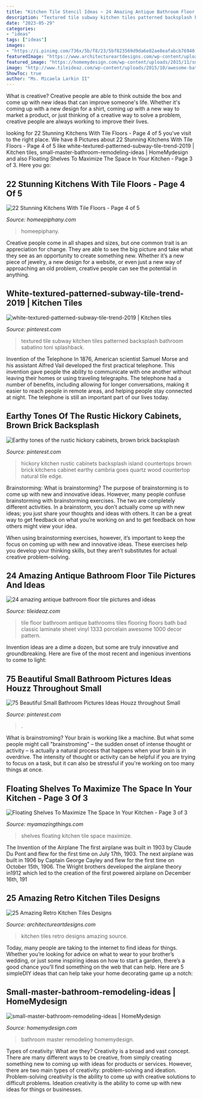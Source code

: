 ```yaml
---
title: "Kitchen Tile Stencil Ideas ~ 24 Amazing Antique Bathroom Floor Tile Pictures And Ideas"
description: "Textured tile subway kitchen tiles patterned backsplash bathroom sabatino toni splashback"
date: "2023-05-29"
categories:
- "ideas"
tags: ["ideas"]
images:
- "https://i.pinimg.com/736x/5b/f8/23/5bf823569d9da6e82ae8eafabcb76940.jpg"
featuredImage: "https://www.architectureartdesigns.com/wp-content/uploads/2014/01/2021.jpg"
featured_image: "https://homemydesign.com/wp-content/uploads/2015/11/small-master-bathroom-remodeling-ideas.jpg"
image: "http://www.tileideaz.com/wp-content/uploads/2015/10/awesome-bathroom-tile-floor-4-bathroom-floor-tile-1000-x-1333.jpg"
ShowToc: true
author: "Ms. Micaela Larkin II"
---
```



What is creative?
Creative people are able to think outside the box and come up with new ideas that can improve someone's life. Whether it's coming up with a new design for a shirt, coming up with a new way to market a product, or just thinking of a creative way to solve a problem, creative people are always working to improve their lives.

	

		
looking for 22 Stunning Kitchens With Tile Floors - Page 4 of 5 you've visit to the right place. We have 8 Pictures about 22 Stunning Kitchens With Tile Floors - Page 4 of 5 like white-textured-patterned-subway-tile-trend-2019 | Kitchen tiles, small-master-bathroom-remodeling-ideas | HomeMydesign and also Floating Shelves To Maximize The Space In Your Kitchen - Page 3 of 3. Here you go:
		
    
## 22 Stunning Kitchens With Tile Floors - Page 4 Of 5

<img loading=lazy src="https://homeepiphany.com/wp-content/uploads/2015/11/22-Stunning-Kitchens-With-Tile-Floors-15.jpg" onerror="this.onerror=null;this.src='https://tse3.mm.bing.net/th?id=OIP.nDTOMkcpImPmIZO_nYzvJgHaE8&amp;pid=15.1';" alt="22 Stunning Kitchens With Tile Floors - Page 4 of 5">

_Source: homeepiphany.com_

>homeepiphany. 

	

Creative people come in all shapes and sizes, but one common trait is an appreciation for change. They are able to see the big picture and take what they see as an opportunity to create something new. Whether it’s a new piece of jewelry, a new design for a website, or even just a new way of approaching an old problem, creative people can see the potential in anything.

    
## White-textured-patterned-subway-tile-trend-2019 | Kitchen Tiles

<img loading=lazy src="https://i.pinimg.com/736x/42/62/9d/42629dd7b38d9792cb72116cdcfb4180.jpg" onerror="this.onerror=null;this.src='https://tse3.mm.bing.net/th?id=OIP.c_UUOtKCXteG83PCG0_svAHaLG&amp;pid=15.1';" alt="white-textured-patterned-subway-tile-trend-2019 | Kitchen tiles">

_Source: pinterest.com_

>textured tile subway kitchen tiles patterned backsplash bathroom sabatino toni splashback. 

	

Invention of the Telephone
In 1876, American scientist Samuel Morse and his assistant Alfred Vail developed the first practical telephone. This invention gave people the ability to communicate with one another without leaving their homes or using traveling telegraphs. The telephone had a number of benefits, including allowing for longer conversations, making it easier to reach people in remote areas, and helping people stay connected at night. The telephone is still an important part of our lives today.

    
## Earthy Tones Of The Rustic Hickory Cabinets, Brown Brick Backsplash

<img loading=lazy src="https://i.pinimg.com/736x/43/fc/bc/43fcbc4cca95ff6b31bfaa37f25e79e8.jpg?b=t" onerror="this.onerror=null;this.src='https://tse3.mm.bing.net/th?id=OIP.tmjOS3lyJJFYBDzgyRf4RwHaLG&amp;pid=15.1';" alt="Earthy tones of the rustic hickory cabinets, brown brick backsplash">

_Source: pinterest.com_

>hickory kitchen rustic cabinets backsplash island countertops brown brick kitchens cabinet earthy cambria goes quartz wood countertop natural tile edge. 

	

Brainstorming: What is brainstorming?
The purpose of brainstorming is to come up with new and innovative ideas. However, many people confuse brainstorming with brainstorming exercises. The two are completely different activities.
In a brainstorm, you don’t actually come up with new ideas; you just share your thoughts and ideas with others. It can be a great way to get feedback on what you’re working on and to get feedback on how others might view your idea.

When using brainstorming exercises, however, it’s important to keep the focus on coming up with new and innovative ideas. These exercises help you develop your thinking skills, but they aren’t substitutes for actual creative problem-solving.

    
## 24 Amazing Antique Bathroom Floor Tile Pictures And Ideas

<img loading=lazy src="http://www.tileideaz.com/wp-content/uploads/2015/10/awesome-bathroom-tile-floor-4-bathroom-floor-tile-1000-x-1333.jpg" onerror="this.onerror=null;this.src='https://tse2.mm.bing.net/th?id=OIP.oVBkxCUfmOwK7n3V1V5j7gHaJ3&amp;pid=15.1';" alt="24 amazing antique bathroom floor tile pictures and ideas">

_Source: tileideaz.com_

>tile floor bathroom antique bathrooms tiles flooring floors bath bad classic laminate sheet vinyl 1333 porcelain awesome 1000 decor pattern. 

	

Invention ideas are a dime a dozen, but some are truly innovative and groundbreaking. Here are five of the most recent and ingenious inventions to come to light: 

    
## 75 Beautiful Small Bathroom Pictures Ideas Houzz Throughout Small

<img loading=lazy src="https://i.pinimg.com/736x/5b/f8/23/5bf823569d9da6e82ae8eafabcb76940.jpg" onerror="this.onerror=null;this.src='https://tse2.mm.bing.net/th?id=OIP.rRw2bFDN2mKozvjjWeIEzgHaLZ&amp;pid=15.1';" alt="75 Beautiful Small Bathroom Pictures Ideas Houzz throughout Small">

_Source: pinterest.com_

>. 

	

What is brainstroming?
Your brain is working like a machine. But what some people might call "brainstroming" – the sudden onset of intense thought or activity – is actually a natural process that happens when your brain is in overdrive. The intensity of thought or activity can be helpful if you are trying to focus on a task, but it can also be stressful if you're working on too many things at once.

    
## Floating Shelves To Maximize The Space In Your Kitchen - Page 3 Of 3

<img loading=lazy src="http://myamazingthings.com/wp-content/uploads/2016/12/tile.jpg" onerror="this.onerror=null;this.src='https://tse3.mm.bing.net/th?id=OIP.Fc-GkQ8i1X6S3UqcYhJPNQHaLH&amp;pid=15.1';" alt="Floating Shelves To Maximize The Space In Your Kitchen - Page 3 of 3">

_Source: myamazingthings.com_

>shelves floating kitchen tile space maximize. 

	

The Invention of the Airplane
The first airplane was built in 1903 by Claude Du Pont and flew for the first time on July 17th, 1903. The next airplane was built in 1906 by Captain George Cayley and flew for the first time on October 15th, 1906. The Wright brothers developed the airplane theory in1912 which led to the creation of the first powered airplane on December 16th, 191
    
## 25 Amazing Retro Kitchen Tiles Designs

<img loading=lazy src="https://www.architectureartdesigns.com/wp-content/uploads/2014/01/2021.jpg" onerror="this.onerror=null;this.src='https://tse4.mm.bing.net/th?id=OIP.gEusDTCwxRNXaQxBYIAE2wHaJ2&amp;pid=15.1';" alt="25 Amazing Retro Kitchen Tiles Designs">

_Source: architectureartdesigns.com_

>kitchen tiles retro designs amazing source. 

	

Today, many people are taking to the internet to find ideas for things. Whether you’re looking for advice on what to wear to your brother’s wedding, or just some inspiring ideas on how to start a garden, there’s a good chance you’ll find something on the web that can help. Here are 5 simpleDIY ideas that can help take your home decorating game up a notch: 

    
## Small-master-bathroom-remodeling-ideas | HomeMydesign

<img loading=lazy src="https://homemydesign.com/wp-content/uploads/2015/11/small-master-bathroom-remodeling-ideas.jpg" onerror="this.onerror=null;this.src='https://tse2.mm.bing.net/th?id=OIP.5Eo5nMP9ixvhtuWPEyyNvgHaLH&amp;pid=15.1';" alt="small-master-bathroom-remodeling-ideas | HomeMydesign">

_Source: homemydesign.com_

>bathroom master remodeling homemydesign. 

	

Types of creativity: What are they?
Creativity is a broad and vast concept. There are many different ways to be creative, from simply creating something new to coming up with ideas for products or services. However, there are two main types of creativity: problem-solving and ideation. Problem-solving creativity is the ability to come up with creative solutions to difficult problems. Ideation creativity is the ability to come up with new ideas for things or businesses.


